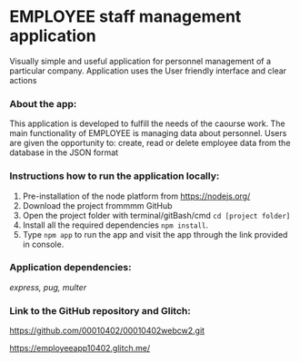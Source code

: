 # **EMPLOYEE staff management application**

Visually simple and useful application for personnel management of a particular company. Application uses the User friendly interface and clear actions

### About the app:

This application is developed to fulfill the needs of the caourse work. The main functionality of EMPLOYEE is managing data about personnel. Users are given the opportunity to: create, read or delete employee data from the database in the JSON format

### Instructions how to run the application locally:

1. Pre-installation of the node platform from https://nodejs.org/
2. Download the project frommmm GitHub
3. Open the project folder with terminal/gitBash/cmd `cd [project folder]`
4. Install all the required dependencies `npm install`.
5. Type `npm app` to run the app and visit the app through the link provided in console.

### **Application dependencies:**

_express, pug, multer_

### Link to the GitHub repository and Glitch:

https://github.com/00010402/00010402webcw2.git

https://employeeapp10402.glitch.me/
